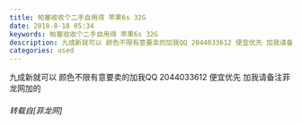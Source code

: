 ```yaml
---
title: 帕塞收收个二手自用得 苹果6s 32G
date: 2018-8-18 05:34
keywords: 帕塞收收个二手自用得 苹果6s 32G
description: 九成新就可以 颜色不限有意要卖的加我QQ 2044033612 便宜优先 加我请备注菲龙网加的
categories: used
---
```

<td class="t_f" id="postmessage_1655155">

九成新就可以 颜色不限有意要卖的加我QQ 2044033612 便宜优先 加我请备注菲龙网加的</td>
###### 转载自[菲龙网]